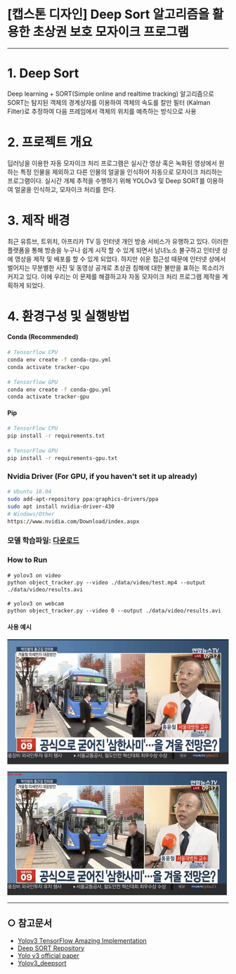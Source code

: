 
[캡스톤 디자인] Deep Sort 알고리즘을 활용한 초상권 보호 모자이크 프로그램
======================
****
# 1. Deep Sort
Deep learning + SORT(Simple online and realtime tracking) 알고리즘으로 SORT는 탐지된 객체의 경계상자를 이용하여 객체의 속도를 칼만 필터 (Kalman Filter)로 추정하여 다음 프레임에서 객체의 위치를 예측하는 방식으로 사용

# 2. 프로젝트 개요
딥러닝을 이용한 자동 모자이크 처리 프로그램은 실시간 영상 혹은 녹화된 영상에서 원하는 특정 인물을 제외하고 다른 인물의 얼굴을 인식하어 자동으로 모자이크 처리하는 프로그램이다. 
실시간 개체 추적을 수행하기 위해 YOLOv3 및 Deep SORT를 이용하여 얼굴을 인식하고, 모자이크 처리를 한다.

# 3. 제작 배경
최근 유튜브, 트위치, 아프리카 TV 등 인터넷 개인 방송 서비스가 유행하고 있다. 이러한 플랫폼을 통해 방송을 누구나 쉽게 시작 할 수 있게 되면서 남녀노소 불구하고 인터넷 상에 영상을 제작 및 배포를 할 수 있게 되었다. 하지만 쉬운 접근성 때문에 인터넷 상에서 벌어지는 무분별한 사진 및 동영상 공개로 초상권 침해에 대한 불만을 표하는 목소리가 커지고 있다. 이에 우리는 이 문제를 해결하고자 자동 모자이크 처리 프로그램 제작을 계획하게 되었다.

# 4. 환경구성 및 실행방법

#### Conda (Recommended)

```bash
# Tensorflow CPU
conda env create -f conda-cpu.yml
conda activate tracker-cpu

# Tensorflow GPU
conda env create -f conda-gpu.yml
conda activate tracker-gpu
```

#### Pip
```bash
# TensorFlow CPU
pip install -r requirements.txt

# TensorFlow GPU
pip install -r requirements-gpu.txt
```

### Nvidia Driver (For GPU, if you haven't set it up already)
```bash
# Ubuntu 18.04
sudo add-apt-repository ppa:graphics-drivers/ppa
sudo apt install nvidia-driver-430
# Windows/Other
https://www.nvidia.com/Download/index.aspx
```

### 모델 학습파일: [다운로드](https://drive.google.com/file/d/12NbqtPCAmQia4b4fmaBNVx81VDNYZeE_/view?usp=sharing)


### How to Run
```
# yolov3 on video
python object_tracker.py --video ./data/video/test.mp4 --output ./data/video/results.avi

# yolov3 on webcam 
python object_tracker.py --video 0 --output ./data/video/results.avi

```

#### 사용 예시
![Demo of Object Tracker](data/helpers/base.gif)

![Demo of Object Tracker](data/helpers/deepsort.gif)


***** 

## ○ 참고문서
* [Yolov3 TensorFlow Amazing Implementation](https://github.com/zzh8829/yolov3-tf2)
* [Deep SORT Repository](https://github.com/nwojke/deep_sort)
* [Yolo v3 official paper](https://arxiv.org/abs/1804.02767)
* [Yolov3_deepsort](https://github.com/theAIGuysCode/yolov3_deepsort)
